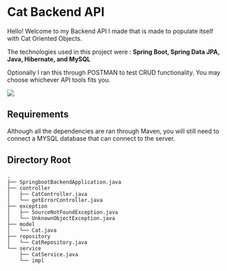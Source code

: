 # Cat Backend API
Hello! Welcome to my Backend API I made that is made to populate itself with Cat Oriented Objects. 

The technologies used in this project were :
<b> Spring Boot, Spring Data JPA, Java, Hibernate, and MySQL </b>

Optionally I ran this through POSTMAN to test CRUD functionality. You may choose whichever API tools fits you. 

<img src="https://i.imgur.com/3jzThNe.jpg">

<h2> Requirements </h2>
Although all the dependencies are ran through Maven, you will still need to connect a MYSQL database that can connect to the server.




<h2> Directory Root</h2>

```
.
├── SpringbootBackendApplication.java
├── controller
│   ├── CatController.java
│   └── getErrorController.java
├── exception
│   ├── SourceNotFoundException.java
│   └── UnknownObjectException.java
├── model
│   └── Cat.java
├── repository
│   └── CatRepository.java
└── service
    ├── CatService.java
    └── impl

```
